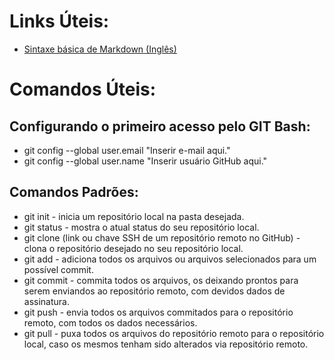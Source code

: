 # Links Úteis:

 - [Sintaxe básica de Markdown (Inglês)](https://www.markdownguide.org/basic-syntax/)

# Comandos Úteis:

## Configurando o primeiro acesso pelo GIT Bash:

 - git config --global user.email "Inserir e-mail aqui."
 - git config --global user.name "Inserir usuário GitHub aqui."

## Comandos Padrões:

 - git init - inicia um repositório local na pasta desejada.
 - git status - mostra o atual status do seu repositório local.
 - git clone (link ou chave SSH de um repositório remoto no GitHub) - clona o repositório desejado no seu repositório local.
 - git add - adiciona todos os arquivos ou arquivos selecionados para um possível commit.
 - git commit - commita todos os arquivos, os deixando prontos para serem enviandos ao repositório remoto, com devidos dados de assinatura.
 - git push - envia todos os arquivos commitados para o repositório remoto, com todos os dados necessários.
 - git pull - puxa todos os arquivos do repositório remoto para o repositório local, caso os mesmos tenham sido alterados via repositório remoto.
